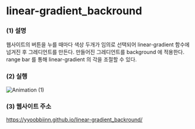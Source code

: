 # linear-gradient_backround

### (1) 설명

웹사이트의 버튼을 누를 때마다 색상 두개가 임의로 선택되어 linear-gradient 함수에 넘겨진 후 그레디언트를 만든다.
만들어진 그레디언트를 background 에 적용한다.
range bar 를 통해 linear-gradient 의 각을 조절할 수 있다.
   
### (2) 실행
    
![Animation (1)](https://user-images.githubusercontent.com/89966178/154426122-8199e92c-96c5-442d-868a-797da6351a58.gif)

### (3) 웹사이트 주소
 https://yyoobbiinn.github.io/linear-gradient_backround/
